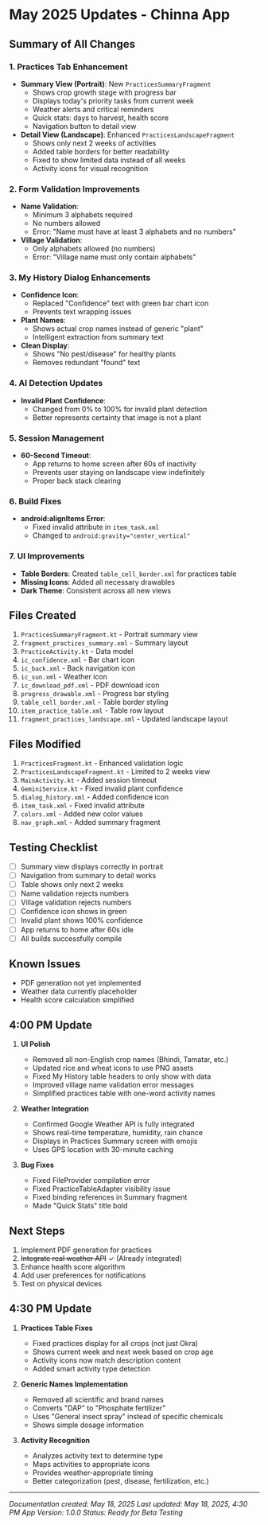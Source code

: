 # May 2025 Updates - Chinna App

## Summary of All Changes

### 1. Practices Tab Enhancement
- **Summary View (Portrait)**: New `PracticesSummaryFragment`
  - Shows crop growth stage with progress bar
  - Displays today's priority tasks from current week
  - Weather alerts and critical reminders
  - Quick stats: days to harvest, health score
  - Navigation button to detail view
- **Detail View (Landscape)**: Enhanced `PracticesLandscapeFragment`
  - Shows only next 2 weeks of activities
  - Added table borders for better readability
  - Fixed to show limited data instead of all weeks
  - Activity icons for visual recognition

### 2. Form Validation Improvements
- **Name Validation**: 
  - Minimum 3 alphabets required
  - No numbers allowed
  - Error: "Name must have at least 3 alphabets and no numbers"
- **Village Validation**:
  - Only alphabets allowed (no numbers)
  - Error: "Village name must only contain alphabets"

### 3. My History Dialog Enhancements
- **Confidence Icon**: 
  - Replaced "Confidence" text with green bar chart icon
  - Prevents text wrapping issues
- **Plant Names**: 
  - Shows actual crop names instead of generic "plant"
  - Intelligent extraction from summary text
- **Clean Display**:
  - Shows "No pest/disease" for healthy plants
  - Removes redundant "found" text

### 4. AI Detection Updates
- **Invalid Plant Confidence**: 
  - Changed from 0% to 100% for invalid plant detection
  - Better represents certainty that image is not a plant

### 5. Session Management
- **60-Second Timeout**: 
  - App returns to home screen after 60s of inactivity
  - Prevents user staying on landscape view indefinitely
  - Proper back stack clearing

### 6. Build Fixes
- **android:alignItems Error**: 
  - Fixed invalid attribute in `item_task.xml`
  - Changed to `android:gravity="center_vertical"`

### 7. UI Improvements
- **Table Borders**: Created `table_cell_border.xml` for practices table
- **Missing Icons**: Added all necessary drawables
- **Dark Theme**: Consistent across all new views

## Files Created
1. `PracticesSummaryFragment.kt` - Portrait summary view
2. `fragment_practices_summary.xml` - Summary layout
3. `PracticeActivity.kt` - Data model
4. `ic_confidence.xml` - Bar chart icon
5. `ic_back.xml` - Back navigation icon
6. `ic_sun.xml` - Weather icon
7. `ic_download_pdf.xml` - PDF download icon
8. `progress_drawable.xml` - Progress bar styling
9. `table_cell_border.xml` - Table border styling
10. `item_practice_table.xml` - Table row layout
11. `fragment_practices_landscape.xml` - Updated landscape layout

## Files Modified
1. `PracticesFragment.kt` - Enhanced validation logic
2. `PracticesLandscapeFragment.kt` - Limited to 2 weeks view
3. `MainActivity.kt` - Added session timeout
4. `GeminiService.kt` - Fixed invalid plant confidence
5. `dialog_history.xml` - Added confidence icon
6. `item_task.xml` - Fixed invalid attribute
7. `colors.xml` - Added new color values
8. `nav_graph.xml` - Added summary fragment

## Testing Checklist
- [ ] Summary view displays correctly in portrait
- [ ] Navigation from summary to detail works
- [ ] Table shows only next 2 weeks
- [ ] Name validation rejects numbers
- [ ] Village validation rejects numbers
- [ ] Confidence icon shows in green
- [ ] Invalid plant shows 100% confidence
- [ ] App returns to home after 60s idle
- [ ] All builds successfully compile

## Known Issues
- PDF generation not yet implemented
- Weather data currently placeholder
- Health score calculation simplified

## 4:00 PM Update
1. **UI Polish**
   - Removed all non-English crop names (Bhindi, Tamatar, etc.)
   - Updated rice and wheat icons to use PNG assets
   - Fixed My History table headers to only show with data
   - Improved village name validation error messages
   - Simplified practices table with one-word activity names

2. **Weather Integration**
   - Confirmed Google Weather API is fully integrated
   - Shows real-time temperature, humidity, rain chance
   - Displays in Practices Summary screen with emojis
   - Uses GPS location with 30-minute caching

3. **Bug Fixes**
   - Fixed FileProvider compilation error
   - Fixed PracticeTableAdapter visibility issue
   - Fixed binding references in Summary fragment
   - Made "Quick Stats" title bold

## Next Steps
1. Implement PDF generation for practices
2. ~~Integrate real weather API~~ ✓ (Already integrated)
3. Enhance health score algorithm
4. Add user preferences for notifications
5. Test on physical devices

## 4:30 PM Update
1. **Practices Table Fixes**
   - Fixed practices display for all crops (not just Okra)
   - Shows current week and next week based on crop age
   - Activity icons now match description content
   - Added smart activity type detection

2. **Generic Names Implementation**
   - Removed all scientific and brand names
   - Converts "DAP" to "Phosphate fertilizer"
   - Uses "General insect spray" instead of specific chemicals
   - Shows simple dosage information

3. **Activity Recognition**
   - Analyzes activity text to determine type
   - Maps activities to appropriate icons
   - Provides weather-appropriate timing
   - Better categorization (pest, disease, fertilization, etc.)

---
*Documentation created: May 18, 2025*
*Last updated: May 18, 2025, 4:30 PM*
*App Version: 1.0.0*
*Status: Ready for Beta Testing*
